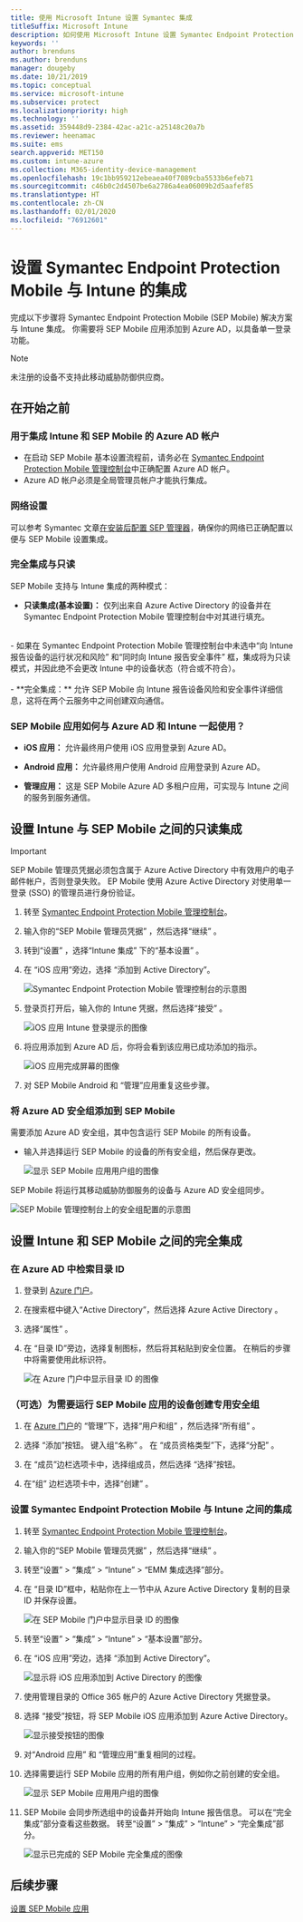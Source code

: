 ```yaml
---
title: 使用 Microsoft Intune 设置 Symantec 集成
titleSuffix: Microsoft Intune
description: 如何使用 Microsoft Intune 设置 Symantec Endpoint Protection Mobile 解决方案以控制移动设备对公司资源的访问。
keywords: ''
author: brenduns
ms.author: brenduns
manager: dougeby
ms.date: 10/21/2019
ms.topic: conceptual
ms.service: microsoft-intune
ms.subservice: protect
ms.localizationpriority: high
ms.technology: ''
ms.assetid: 359448d9-2384-42ac-a21c-a25148c20a7b
ms.reviewer: heenamac
ms.suite: ems
search.appverid: MET150
ms.custom: intune-azure
ms.collection: M365-identity-device-management
ms.openlocfilehash: 19c1bb959212ebeaea40f7089cba5533b6efeb71
ms.sourcegitcommit: c46b0c2d4507be6a2786a4ea06009b2d5aafef85
ms.translationtype: HT
ms.contentlocale: zh-CN
ms.lasthandoff: 02/01/2020
ms.locfileid: "76912601"
---
```

# <a name="set-up-symantec-endpoint-protection-mobile-integration-with-intune"></a>设置 Symantec Endpoint Protection Mobile 与 Intune 的集成

完成以下步骤将 Symantec Endpoint Protection Mobile (SEP Mobile) 解决方案与 Intune 集成。 你需要将 SEP Mobile 应用添加到 Azure AD，以具备单一登录功能。

> [!NOTE]
> 未注册的设备不支持此移动威胁防御供应商。

## <a name="before-you-begin"></a>在开始之前

### <a name="azure-ad-account-used-to-integrate-intune-and-sep-mobile"></a>用于集成 Intune 和 SEP Mobile 的 Azure AD 帐户

- 在启动 SEP Mobile 基本设置流程前，请务必在 [Symantec Endpoint Protection Mobile 管理控制台](https://aad.skycure.com)中正确配置 Azure AD 帐户。
- Azure AD 帐户必须是全局管理员帐户才能执行集成。
### <a name="network-setup"></a>网络设置

可以参考 Symantec 文章[在安装后配置 SEP 管理器](https://support.symantec.com/us/en/article.HOWTO80819.html)，确保你的网络已正确配置以便与 SEP Mobile 设置集成。

### <a name="full-integration-vs-read-only"></a>完全集成与只读

SEP Mobile 支持与 Intune 集成的两种模式：

- **只读集成(基本设置)：** 仅列出来自 Azure Active Directory 的设备并在 Symantec Endpoint Protection Mobile 管理控制台中对其进行填充。
<br>
  - 如果在 Symantec Endpoint Protection Mobile 管理控制台中未选中“向 Intune 报告设备的运行状况和风险”  和“同时向 Intune 报告安全事件”  框，集成将为只读模式，并因此绝不会更改 Intune 中的设备状态（符合或不符合）。
<br></br>
- **完全集成：** 允许 SEP Mobile 向 Intune 报告设备风险和安全事件详细信息，这将在两个云服务中之间创建双向通信。

### <a name="how-are-the-sep-mobile-apps-used-with-azure-ad-and-intune"></a>SEP Mobile 应用如何与 Azure AD 和 Intune 一起使用？

- **iOS 应用：** 允许最终用户使用 iOS 应用登录到 Azure AD。

- **Android 应用：** 允许最终用户使用 Android 应用登录到 Azure AD。

- **管理应用：** 这是 SEP Mobile Azure AD 多租户应用，可实现与 Intune 之间的服务到服务通信。

## <a name="to-set-up-the-read-only-integration-between-intune-and-sep-mobile"></a>设置 Intune 与 SEP Mobile 之间的只读集成

> [!IMPORTANT]
> SEP Mobile 管理员凭据必须包含属于 Azure Active Directory 中有效用户的电子邮件帐户，否则登录失败。 EP Mobile 使用 Azure Active Directory 对使用单一登录 (SSO) 的管理员进行身份验证。

1. 转至 [Symantec Endpoint Protection Mobile 管理控制台](https://aad.skycure.com)。

2. 输入你的“SEP Mobile 管理员凭据”  ，然后选择“继续”  。

3. 转到“设置”  ，选择“Intune 集成”  下的“基本设置”  。

4. 在  “iOS 应用”旁边，选择  “添加到 Active Directory”。

    ![Symantec Endpoint Protection Mobile 管理控制台的示意图](./media/skycure-mtd-connector-integration/symantec-portal-basic-add.png)

5. 登录页打开后，输入你的 Intune 凭据，然后选择“接受”  。

    ![iOS 应用 Intune 登录提示的图像](./media/skycure-mtd-connector-integration/symantec-portal-basic-accept.png)

6. 将应用添加到 Azure AD 后，你将会看到该应用已成功添加的指示。

    ![iOS 应用完成屏幕的图像](./media/skycure-mtd-connector-integration/symantec-portal-basic-added.png)

7. 对 SEP Mobile Android  和  “管理”应用重复这些步骤。

### <a name="add-an-azure-ad-security-group-into-sep-mobile"></a>将 Azure AD 安全组添加到 SEP Mobile

需要添加 Azure AD 安全组，其中包含运行 SEP Mobile 的所有设备。

- 输入并选择运行 SEP Mobile 的设备的所有安全组，然后保存更改。

    ![显示 SEP Mobile 应用用户组的图像](./media/skycure-mtd-connector-integration/symantec-portal-basic-groups.png)

SEP Mobile 将运行其移动威胁防御服务的设备与 Azure AD 安全组同步。

![SEP Mobile 管理控制台上的安全组配置的示意图](./media/skycure-mtd-connector-integration/symantec-portal-basic-status.png)

## <a name="to-set-up-the-full-integration-between-intune-and-sep-mobile"></a>设置 Intune 和 SEP Mobile 之间的完全集成

### <a name="retrieve-the-directory-id-in-azure-ad"></a>在 Azure AD 中检索目录 ID

1. 登录到 [Azure 门户](https://portal.azure.com)。

2. 在搜索框中键入“Active Directory”，然后选择 Azure Active Directory  。

3. 选择“属性”  。

4. 在  “目录 ID”旁边，选择复制图标，然后将其粘贴到安全位置。 在稍后的步骤中将需要使用此标识符。

    ![在 Azure 门户中显示目录 ID 的图像](./media/skycure-mtd-connector-integration/symantec-azure-portal-directory-ID.png)

### <a name="optional-create-a-dedicated-security-group-for-devices-that-need-to-run-the-sep-mobile-apps"></a>（可选）为需要运行 SEP Mobile 应用的设备创建专用安全组
1. 在 [Azure 门户](https://portal.azure.com)的  “管理”下，选择“用户和组”  ，然后选择“所有组”  。

2. 选择  “添加”按钮。 键入组“名称”  。 在  “成员资格类型”下，选择“分配”  。

3. 在  “成员”边栏选项卡中，选择组成员，然后选择  “选择”按钮。

4. 在“组”  边栏选项卡中，选择“创建”  。

### <a name="set-up-the-integration-between-symantec-endpoint-protection-mobile-and-intune"></a>设置 Symantec Endpoint Protection Mobile 与 Intune 之间的集成

1. 转至 [Symantec Endpoint Protection Mobile 管理控制台](https://aad.skycure.com)。

2. 输入你的“SEP Mobile 管理员凭据”  ，然后选择“继续”  。

3. 转至“设置”   >   “集成” >   “Intune” >   “EMM 集成选择”部分。

4. 在  “目录 ID”框中，粘贴你在上一节中从 Azure Active Directory 复制的目录 ID 并保存设置。

    ![在 SEP Mobile 门户中显示目录 ID 的图像](./media/skycure-mtd-connector-integration/symantec-portal-directory-ID.png)

5. 转至“设置”   >   “集成” >   “Intune” >   “基本设置”部分。

6. 在  “iOS 应用”旁边，选择  “添加到 Active Directory”。

    ![显示将 iOS 应用添加到 Active Directory 的图像](./media/skycure-mtd-connector-integration/symantec-portal-basic-add.png)

7. 使用管理目录的 Office 365 帐户的 Azure Active Directory 凭据登录。

8. 选择  “接受”按钮，将 SEP Mobile iOS 应用添加到 Azure Active Directory。

    ![显示接受按钮的图像](./media/skycure-mtd-connector-integration/symantec-portal-basic-accept.png)

9. 对“Android 应用”  和  “管理应用”重复相同的过程。

10. 选择需要运行 SEP Mobile 应用的所有用户组，例如你之前创建的安全组。

    ![显示 SEP Mobile 应用用户组的图像](./media/skycure-mtd-connector-integration/symantec-portal-basic-groups.png)

11. SEP Mobile 会同步所选组中的设备并开始向 Intune 报告信息。 可以在“完全集成”部分查看这些数据。 转至“设置”   >   “集成” >   “Intune” >   “完全集成”部分。

     ![显示已完成的 SEP Mobile 完全集成的图像](./media/skycure-mtd-connector-integration/symantec-portal-basic-status.PNG)
## <a name="next-steps"></a>后续步骤

[设置 SEP Mobile 应用](mtd-apps-ios-app-configuration-policy-add-assign.md)
